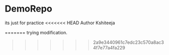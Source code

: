 # DemoRepo
its just for practice 
<<<<<<< HEAD
Author Kshiteeja

=======
trying modification.
>>>>>>> 2a9e3440961c7edc23c570a8ac34f7e77a4fa229

